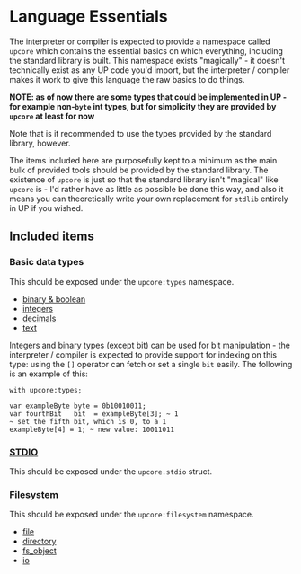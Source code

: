 # Language Essentials

The interpreter or compiler is expected to provide a namespace called `upcore` which contains the essential basics on which everything, including the standard library is built. This namespace exists "magically" - it doesn't technically exist as any UP code you'd import, but the interpreter / compiler makes it work to give this language the raw basics to do things.

**NOTE: as of now there are some types that could be implemented in UP - for example non-`byte` int types, but for simplicity they are provided by `upcore` at least for now**

Note that is it recommended to use the types provided by the standard library, however.

The items included here are purposefully kept to a minimum as the main bulk of provided tools should be provided by the standard library. The existence of `upcore` is just so that the standard library isn't "magical" like `upcore` is - I'd rather have as little as possible be done this way, and also it means you can theoretically write your own replacement for `stdlib` entirely in UP if you wished.

## Included items

### Basic data types

This should be exposed under the `upcore:types` namespace.

- [binary & boolean](https://github.com/up-lang/spec/blob/master/essentials/basic_types/binary.md)
- [integers](https://github.com/up-lang/spec/blob/master/essentials/basic_types/integers.md)
- [decimals](https://github.com/up-lang/spec/blob/master/essentials/basic_types/decimals.md)
- [text](https://github.com/up-lang/spec/blob/master/essentials/basic_types/text.md)

Integers and binary types (except bit) can be used for bit manipulation - the interpreter / compiler is expected to provide support for indexing on this type: using the `[]` operator can fetch or set a single `bit` easily. The following is an example of this:

```up
with upcore:types;

var exampleByte byte = 0b10010011;
var fourthBit   bit  = exampleByte[3]; ~ 1
~ set the fifth bit, which is 0, to a 1
exampleByte[4] = 1; ~ new value: 10011011
```

### [STDIO](https://github.com/up-lang/spec/blob/master/essentials/stdio.md)

This should be exposed under the `upcore.stdio` struct.

### Filesystem

This should be exposed under the `upcore:filesystem` namespace.

- [file](https://github.com/up-lang/spec/blob/master/essentials/filesystem/file.md)
- [directory](https://github.com/up-lang/spec/blob/master/essentials/filesystem/directory.md)
- [fs_object](https://github.com/up-lang/spec/blob/master/essentials/filesystem/fs_object.md)
- [io](https://github.com/up-lang/spec/blob/master/essentials/filesystem/io.md)
